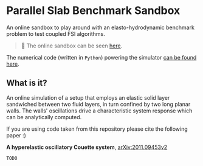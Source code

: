 # Parallel Slab Benchmark Sandbox

An online sandbox to play around with an elasto-hydrodynamic benchmark problem to test coupled FSI algorithms.

> :rocket: The online sandbox can be seen [here](https://gazzolalab.github.io/parallel_slab_sandbox/).

The numerical code (written in `Python`) powering the simulator [can be found here](https://github.com/tp5uiuc/parallel_slab).

## What is it?
An online simulation of a setup that employs an elastic solid layer sandwiched between two fluid layers, in turn confined by two long planar walls. The walls' oscillations drive a characteristic system response which can be analytically computed.

If you are using code taken from this repository please cite the following paper :)

<strong>A hyperelastic oscillatory Couette system</strong>, [arXiv:2011.09453v2](https://arxiv.org/abs/2011.09453v2)
```
TODO
```
